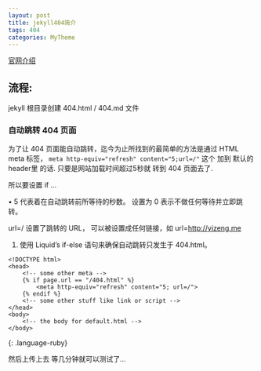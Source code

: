 ```yaml
---
layout: post
title: jekyll404简介
tags: 404
categories: MyTheme
---
```


[官网介绍][1]



## 流程:
jekyll 根目录创建 404.html / 404.md 文件




### 自动跳转 404 页面

为了让 404 页面能自动跳转，迄今为止所找到的最简单的方法是通过 HTML meta 标签，
`meta http-equiv="refresh" content="5;url=/"`
这个 加到 默认的 header里 的话.
只要是网站加载时间超过5秒就 转到 404 页面去了.

所以要设置 if ... 



•	5 代表着在自动跳转前所等待的秒数。 设置为 0 表示不做任何等待并立即跳转。

url=/ 设置了跳转的 URL， 可以被设置成任何链接，如 url=http://yizeng.me




1.	使用 Liquid’s if-else 语句来确保自动跳转只发生于 404.html。





~~~
<!DOCTYPE html>
<head>
    <!-- some other meta -->
    {% if page.url == "/404.html" %}
        <meta http-equiv="refresh" content="5; url=/">
    {% endif %}
    <!-- some other stuff like link or script -->
</head>
<body>
    <!-- the body for default.html -->
</body>
~~~
{: .language-ruby}





然后上传上去  等几分钟就可以测试了...



























[1]:	https://help.github.com/articles/creating-a-custom-404-page-for-your-github-pages-site/
